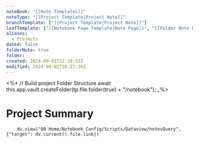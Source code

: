 ```yaml
---
noteBook: "[[Note Templates]]"
noteType: "[[Project Template|Project Note]]"
branchTemplate: ["[[Project Template|Project Note]]"]
leafTemplate: ["[[Notebook Page Template|Note Page]]", "[[Folder Note Page Template|Folder Note]]"]
aliases:
  - Projects
dated: false
folderNote: true
folder:
created: 2024-09-01T22:28:53Z
modified: 2024-09-02T16:27:30Z
---
```

<%*
// Build project Folder Structure
await this.app.vault.createFolder(tp.file.folder(true) + "/notebook");
_%>
# Project Summary

``` dataviewjs
    dv.view("00 Home/Notebook Config/Scripts/Dataview/notesQuery", {"target": dv.current().file.link})
```
